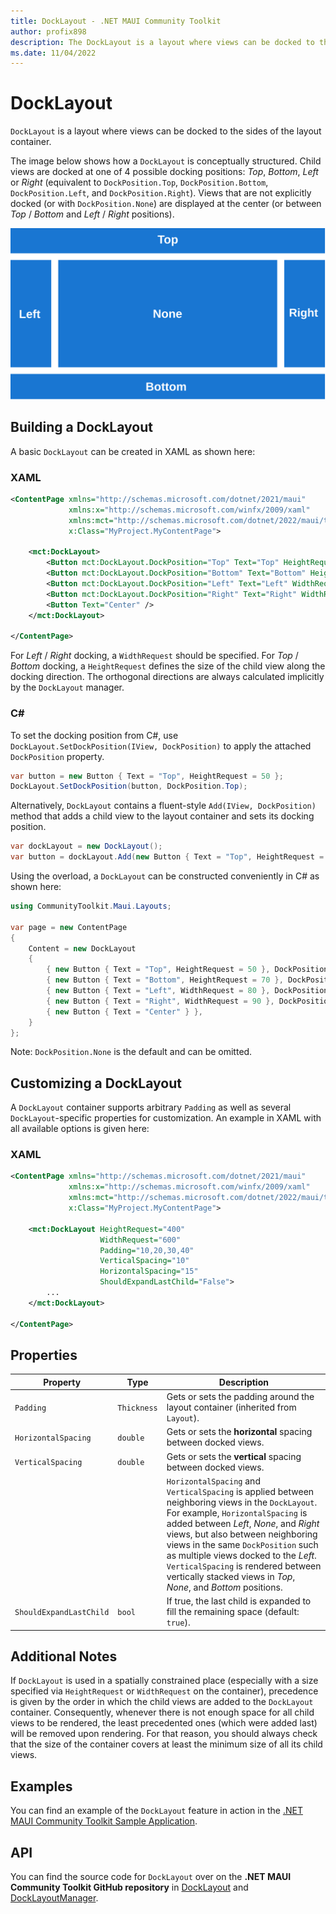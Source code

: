 ```yaml
---
title: DockLayout - .NET MAUI Community Toolkit
author: profix898
description: The DockLayout is a layout where views can be docked to the sides (top, left, right, bottom) of the layout container.
ms.date: 11/04/2022
---
```


# DockLayout

`DockLayout` is a layout where views can be docked to the sides of the layout container.

The image below shows how a `DockLayout` is conceptually structured. Child views are docked at one of 4 possible docking positions: *Top*, *Bottom*, *Left* or *Right* (equivalent to `DockPosition.Top`, `DockPosition.Bottom`, `DockPosition.Left`, and `DockPosition.Right`). Views that are not explicitly docked (or with `DockPosition.None`) are displayed at the center (or between *Top* / *Bottom* and *Left* / *Right* positions).

![DockLayout concept](../images/layouts/DockLayout.svg)

## Building a DockLayout

A basic `DockLayout` can be created in XAML as shown here:

### XAML

```xml
<ContentPage xmlns="http://schemas.microsoft.com/dotnet/2021/maui"
             xmlns:x="http://schemas.microsoft.com/winfx/2009/xaml"
             xmlns:mct="http://schemas.microsoft.com/dotnet/2022/maui/toolkit"
             x:Class="MyProject.MyContentPage">

    <mct:DockLayout>
        <Button mct:DockLayout.DockPosition="Top" Text="Top" HeightRequest="50" />
        <Button mct:DockLayout.DockPosition="Bottom" Text="Bottom" HeightRequest="70" />
        <Button mct:DockLayout.DockPosition="Left" Text="Left" WidthRequest="80" />
        <Button mct:DockLayout.DockPosition="Right" Text="Right" WidthRequest="90" />
        <Button Text="Center" />
    </mct:DockLayout>
    
</ContentPage>
```

For *Left* / *Right* docking, a `WidthRequest` should be specified. For *Top* / *Bottom* docking, a `HeightRequest` defines the size of the child view along the docking direction. The orthogonal directions are always calculated implicitly by the `DockLayout` manager.

### C#

To set the docking position from C#, use `DockLayout.SetDockPosition(IView, DockPosition)` to apply the attached `DockPosition` property.

```csharp
var button = new Button { Text = "Top", HeightRequest = 50 };
DockLayout.SetDockPosition(button, DockPosition.Top);
```

Alternatively, `DockLayout` contains a fluent-style `Add(IView, DockPosition)` method that adds a child view to the layout container and sets its docking position.

```csharp
var dockLayout = new DockLayout();
var button = dockLayout.Add(new Button { Text = "Top", HeightRequest = 50 }, DockPosition.Top);
```

Using the overload, a `DockLayout` can be constructed conveniently in C# as shown here:

```csharp
using CommunityToolkit.Maui.Layouts;

var page = new ContentPage
{
	Content = new DockLayout
	{
		{ new Button { Text = "Top", HeightRequest = 50 }, DockPosition.Top },
		{ new Button { Text = "Bottom", HeightRequest = 70 }, DockPosition.Bottom },
		{ new Button { Text = "Left", WidthRequest = 80 }, DockPosition.Left },
		{ new Button { Text = "Right", WidthRequest = 90 }, DockPosition.Right },
        { new Button { Text = "Center" } },
	}
};
```

Note: `DockPosition.None` is the default and can be omitted.

## Customizing a DockLayout

A `DockLayout` container supports arbitrary `Padding` as well as several `DockLayout`-specific properties for customization. An example in XAML with all available options is given here:

### XAML

```xml
<ContentPage xmlns="http://schemas.microsoft.com/dotnet/2021/maui"
             xmlns:x="http://schemas.microsoft.com/winfx/2009/xaml"
             xmlns:mct="http://schemas.microsoft.com/dotnet/2022/maui/toolkit"
             x:Class="MyProject.MyContentPage">

    <mct:DockLayout HeightRequest="400"
                    WidthRequest="600"
                    Padding="10,20,30,40"
                    VerticalSpacing="10"
                    HorizontalSpacing="15"
                    ShouldExpandLastChild="False">
        ...
    </mct:DockLayout>
    
</ContentPage>
```

## Properties

|Property  |Type  |Description  |
|---------|---------|---------|
| `Padding` | `Thickness` | Gets or sets the padding around the layout container (inherited from `Layout`). |
| `HorizontalSpacing` | `double` | Gets or sets the **horizontal** spacing between docked views. |
| `VerticalSpacing` | `double` | Gets or sets the **vertical** spacing between docked views. |
| | | `HorizontalSpacing` and `VerticalSpacing` is applied between neighboring views in the `DockLayout`. For example, `HorizontalSpacing` is added between *Left*, *None*, and *Right* views, but also between neighboring views in the same `DockPosition` such as multiple views docked to the *Left*. `VerticalSpacing` is rendered between vertically stacked views in *Top*, *None*, and *Bottom* positions. |
| `ShouldExpandLastChild` | `bool` | If true, the last child is expanded to fill the remaining space (default: `true`). |

## Additional Notes

If `DockLayout` is used in a spatially constrained place (especially with a size specified via `HeightRequest` or `WidthRequest` on the container), precedence is given by the order in which the child views are added to the `DockLayout` container. Consequently, whenever there is not enough space for all child views to be rendered, the least precedented ones (which were added last) will be removed upon rendering. For that reason, you should always check that the size of the container covers at least the minimum size of all its child views.

## Examples

You can find an example of the `DockLayout` feature in action in the [.NET MAUI Community Toolkit Sample Application](https://github.com/CommunityToolkit/Maui/blob/main/samples/CommunityToolkit.Maui.Sample/Pages/Layouts/DockLayoutPage.xaml).

## API

You can find the source code for `DockLayout` over on the **.NET MAUI Community Toolkit GitHub repository** in [DockLayout](https://github.com/CommunityToolkit/Maui/tree/main/src/CommunityToolkit.Maui/Layouts/DockLayout.shared.cs) and [DockLayoutManager](https://github.com/CommunityToolkit/Maui/tree/main/src/CommunityToolkit.Maui.Core/Layouts/DockLayoutManager.shared.cs).
